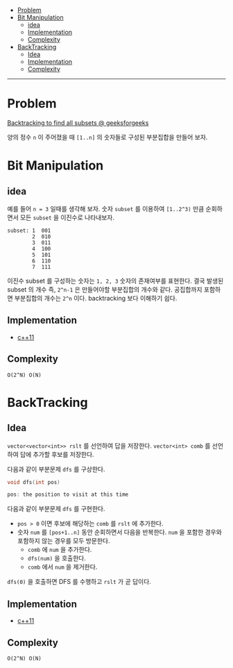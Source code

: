 - [Problem](#problem)
- [Bit Manipulation](#bit-manipulation)
  - [idea](#idea)
  - [Implementation](#implementation)
  - [Complexity](#complexity)
- [BackTracking](#backtracking)
  - [Idea](#idea-1)
  - [Implementation](#implementation-1)
  - [Complexity](#complexity-1)

------

# Problem

[Backtracking to find all subsets @ geeksforgeeks](https://www.geeksforgeeks.org/backtracking-to-find-all-subsets/)

양의 정수 `n` 이 주어졌을 때 `[1..n]` 의 숫자들로 구성된 부분집합을 만들어 보자.

# Bit Manipulation

## idea

예를 들어 `n = 3` 일때를 생각해 보자. 숫자 `subset` 를 이용하여 `[1..2^3)` 만큼 순회하면서 모든 `subset` 을 이진수로 나타내보자.

```
subset: 1  001
        2  010
        3  011
        4  100
        5  101
        6  110
        7  111
```

이진수 subset 를 구성하는 숫자는  `1, 2, 3` 숫자의 존재여부를 표현한다. 결국 발생된 subset 의 개수 즉, `2^n-1` 은 만들어야할 부분집합의 개수와 같다. 공집합까지 포함하면 부분집합의 개수는 `2^n` 이다. backtracking 보다 이해하기 쉽다.

## Implementation

- [c++11](a.cpp)

## Complexity

```
O(2^N) O(N)
```

# BackTracking

## Idea

`vector<vector<int>> rslt` 를 선언하여 답을 저장한다. `vector<int> comb` 를
선언하여 답에 추가할 후보를 저장한다.

다음과 같이 부분문제 `dfs` 를 구상한다.

```c
void dfs(int pos)

pos: the position to visit at this time
```

다음과 같이 부분문제 `dfs` 를 구현한다.

* `pos > 0` 이면 후보에 해당하는 `comb` 를 `rslt` 에 추가한다.
* 숫자 `num` 를 `[pos+1..n]` 동안 순회하면서 다음을 반복한다. `num` 을 포함한
  경우와 포함하지 않는 경우를 모두 방문한다.
  * `comb` 에 `num` 을 추가한다.
  * `dfs(num)` 을 호출한다.
  * `comb` 에서 `num` 을 제거한다.

`dfs(0)` 을 호출하면 DFS 를 수행하고 `rslt` 가 곧 답이다.

## Implementation

* [c++11](a.cpp)

## Complexity

```
O(2^N) O(N)
```
